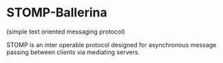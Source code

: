 # STOMP-Ballerina
(simple text oriented messaging protocol)

STOMP is an inter operable protocol designed for asynchronous message passing between clients via mediating servers.

